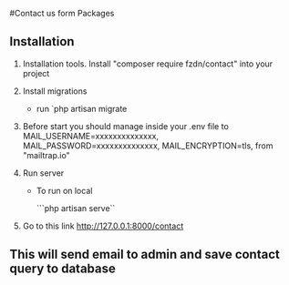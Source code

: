 #Contact us form Packages

## Installation

1. Installation tools. Install "composer require fzdn/contact" into your project
    
2. Install migrations
    * run `php artisan migrate
3. Before start you should manage inside your .env file to 
MAIL_USERNAME=xxxxxxxxxxxxxx,
MAIL_PASSWORD=xxxxxxxxxxxxxx,
MAIL_ENCRYPTION=tls,    from "mailtrap.io"
4. Run server
    * To run on local

        ```php artisan serve``
        
5. Go to this link    http://127.0.0.1:8000/contact
   
## This will send email to admin and save contact query to database 
